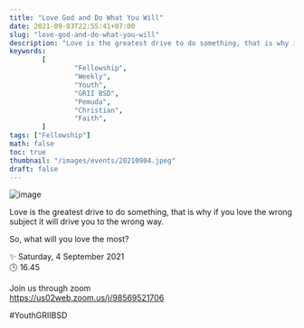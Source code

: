 ```yaml
---
title: "Love God and Do What You Will"
date: 2021-09-03T22:55:41+07:00
slug: "love-god-and-do-what-you-will"
description: "Love is the greatest drive to do something, that is why if you love the wrong subject it will drive you to the wrong way."
keywords:
        [
                "Fellowship",
                "Weekly",
                "Youth",
                "GRII BSD",
                "Pemuda",
                "Christian",
                "Faith",
        ]
tags: ["Fellowship"]
math: false
toc: true
thumbnail: "/images/events/20210904.jpeg"
draft: false
---
```


![image](/images/events/20210904.jpeg)

Love is the greatest drive to do something, that is why if you love the wrong subject it will drive you to the wrong way.

So, what will you love the most?

✨ Saturday, 4 September 2021\
🕓 16.45

Join us through zoom\
https://us02web.zoom.us/j/98569521706

#YouthGRIIBSD
